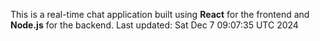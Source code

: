 This is a real-time chat application built using **React** for the frontend and **Node.js** for the backend.
Last updated: Sat Dec  7 09:07:35 UTC 2024
